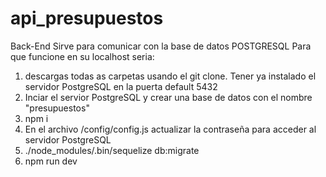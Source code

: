 # api_presupuestos
Back-End 
Sirve para comunicar con la base de datos POSTGRESQL
Para que funcione en su localhost seria:

1) descargas todas as carpetas usando el git clone. Tener ya instalado el servidor PostgreSQL en la puerta default 5432
2) Inciar el servior PostgreSQL y crear una base de datos con el nombre "presupuestos"
3) npm i
4) En el archivo /config/config.js actualizar la contraseña para acceder al servidor PostgreSQL
5) ./node_modules/.bin/sequelize db:migrate
6) npm run dev
